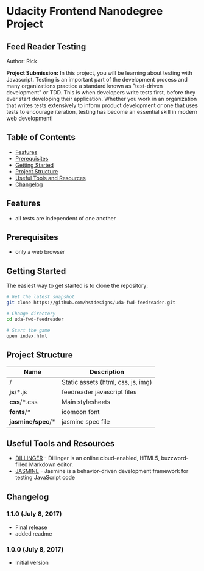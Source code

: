 # Udacity Frontend Nanodegree Project
## Feed Reader Testing
Author: Rick

**Project Submission:**
In this project, you will be learning about testing with Javascript. Testing is an important part of the development process and many organizations practice a standard known as "test-driven development" or TDD. This is when developers write tests first, before they ever start developing their application.
Whether you work in an organization that writes tests extensively to inform product development or one that uses tests to encourage iteration, testing has become an essential skill in modern web development!

## Table of Contents
- [Features](#features)
- [Prerequisites](#prerequisites)
- [Getting Started](#getting-started)
- [Project Structure](#project-structure)
- [Useful Tools and Resources](#useful-tools-and-resources)
- [Changelog](#changelog)

## Features
- all tests are independent of one another

## Prerequisites
- only a web browser

## Getting Started
The easiest way to get started is to clone the repository:

```bash
# Get the latest snapshot
git clone https://github.com/hstdesigns/uda-fwd-feedreader.git

# Change directory
cd uda-fwd-feedreader

# Start the game
open index.html
```

## Project Structure
| Name                                  | Description                                                   |
| ------------------------------------- | ------------------------------------------------------------- |
| /                                     | Static assets (html, css, js, img)                            |
| **js**/*.js                           | feedreader javascript files                                   |
| **css**/*.css                         | Main stylesheets                                              |
| **fonts**/*                           | icomoon font                                                  |
| **jasmine/spec**/*                    | jasmine spec file                                             |

## Useful Tools and Resources
- [DILLINGER](http://dillinger.io/) - Dillinger is an online cloud-enabled, HTML5, buzzword-filled Markdown editor.
- [JASMINE](https://jasmine.github.io/) - Jasmine is a behavior-driven development framework for testing JavaScript code

## Changelog

### 1.1.0 (July 8, 2017)
- Final release
- added readme

### 1.0.0 (July 8, 2017)
- Initial version

